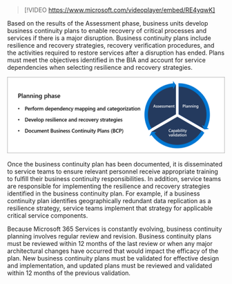 > [!VIDEO https://www.microsoft.com/videoplayer/embed/RE4yqwK]

Based on the results of the Assessment phase, business units develop business continuity plans to enable recovery of critical processes and services if there is a major disruption. Business continuity plans include resilience and recovery strategies, recovery verification procedures, and the activities required to restore services after a disruption has ended. Plans must meet the objectives identified in the BIA and account for service dependencies when selecting resilience and recovery strategies.

![Planning phase: - perform dependency mapping and categorization, - develop resilience and recovery strategies, - document business continuity plans ](../media/planning-phase.png)

Once the business continuity plan has been documented, it is disseminated to service teams to ensure relevant personnel receive appropriate training to fulfill their business continuity responsibilities. In addition, service teams are responsible for implementing the resilience and recovery strategies identified in the business continuity plan. For example, if a business continuity plan identifies geographically redundant data replication as a resilience strategy, service teams implement that strategy for applicable critical service components.

Because Microsoft 365 Services is constantly evolving, business continuity planning involves regular review and revision. Business continuity plans must be reviewed within 12 months of the last review or when any major architectural changes have occurred that would impact the efficacy of the plan. New business continuity plans must be validated for effective design and implementation, and updated plans must be reviewed and validated within 12 months of the previous validation.
